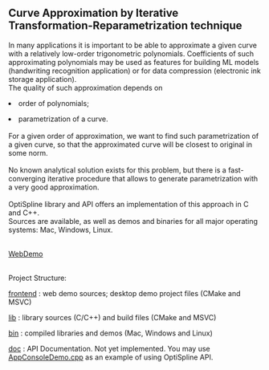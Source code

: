 ## Curve Approximation by Iterative Transformation-Reparametrization technique
In many applications it is important to be able to approximate a given curve with a relatively low-order trigonometric polynomials.
Coefficients of such approximating polynomials may be used as features for building ML models (handwriting recognition application) or for data compression (electronic ink storage application).<br>
The quality of such approximation depends on <li>
order of polynomials;</li>
<li>parametrization of a curve.</li>
<br>For a given order of approximation, we want to find such parametrization of a given curve, so that the approximated curve will be closest to original in some norm.<br><br>
No known analytical solution exists for this problem, but there is a fast-converging iterative procedure that allows to generate parametrization with a very good approximation.<br><br>
OptiSpline library and API offers an implementation of this approach in C and C++.<br>
Sources are available, as well as demos and binaries for all major operating systems: Mac, Windows, Linux. <br><br>

[WebDemo](http://35.197.126.101/AppDemo/)

<br>Project Structure:<br>

[frontend](https://github.com/barkas62/optispline/frontend) : web demo sources; desktop demo project files (CMake and MSVC)

[lib](https://github.com/barkas62/optispline/bin) : library sources (C/C++) and build files (CMake and MSVC) 

[bin](https://github.com/barkas62/optispline/bin) : compiled libraries and demos (Mac, Windows and Linux)

[doc](https://github.com/barkas62/optispline/doc) : API Documentation. Not yet implemented. You may use [AppConsoleDemo.cpp](https://github.com/barkas62/OptiSpline/tree/master/frontend/desktop/win/msvs/AppConsoleDemo/AppConsoleDemo.cpp) as an example of using OptiSpline API.







